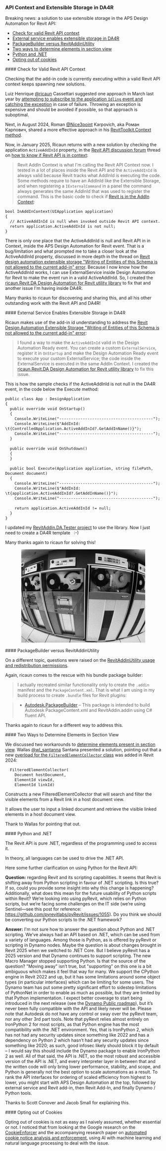 <head>
<meta http-equiv="Content-Type" content="text/html; charset=utf-8">
<link rel="stylesheet" type="text/css" href="bc.css">

<!--
https://prismjs.com
<pre><code class="language-cs">
-->
<link href="https://cdn.jsdelivr.net/npm/prismjs@1.29.0/themes/prism.min.css" rel="stylesheet" />
<script src="https://cdn.jsdelivr.net/npm/prismjs@1.29.0/components/prism-core.min.js"></script>
<script src="https://cdn.jsdelivr.net/npm/prismjs@1.29.0/plugins/autoloader/prism-autoloader.min.js"></script>
<style> code[class*=language-], pre[class*=language-] { font-size : 90%; } </style>

</head>

<!--

- check api context
  ricaun 2024-03
  https://thebuildingcoder.typepad.com/blog/2024/03/api-context-aps-toolkit-and-da4r-debugging.html#2
  roman nice3point 2024-08
  https://thebuildingcoder.typepad.com/blog/2024/08/api-context-background-process-postcommand.html#4
  ricaun 2025-01
  [How to know if Revit API is in Context](https://forums.autodesk.com/t5/revit-api-forum/how-to-know-if-revit-api-is-in-context/m-p/13276039#M83476)

- ricaun handles add-in id for extensible storage in DA4R to solve
  Revit Design Automation | Extensible Storage "Writing of Entities of this Schema is not allowed to the current add-in." Error
  https://forums.autodesk.com/t5/revit-api-forum/revit-design-automation-extensible-storage-quot-writing-of/m-p/13280384#M83582

@tristan-m I found a way to make the ActiveAddInId valid in the Design Automation Ready event.

You can create a custom ExternalSevice and register in the OnStartup and make the Design Automation Ready event to execute your custom ExternalSevice, the code inside the ExternalSevice is execute in the same AddIn Context.

I created a library to make easier to use DA4R and fix this issue by default.
https://github.com/ricaun-io/ricaun.Revit.DA


This is how the sample to check if the ActiveAddInId is not null in the DA4R event. In the code below the Execute method.
public class App : DesignApplication
{
    public override void OnStartup()
    {
        Console.WriteLine("----------------------------------------");
        Console.WriteLine($"AddInId: \t{ControlledApplication.ActiveAddInId?.GetAddInName()}");
        Console.WriteLine("----------------------------------------");
    }

    public override void OnShutdown()
    {
    }

    public bool Execute(Application application, string filePath, Document document)
    {
        Console.WriteLine("----------------------------------------");
        Console.WriteLine($"AddInId: \t{application.ActiveAddInId?.GetAddInName()}");
        Console.WriteLine("----------------------------------------");

        return application.ActiveAddInId != null;
    }
}

I update my RevitAddin.DA.Tester project to use the library.
https://github.com/ricaun-io/RevitAddin.DA.Tester


Now I just need to create a DA4R template 😊


- ricaun's bundle package builder
  RevitAddinUtility usage and redistribution permissions.
  https://forums.autodesk.com/t5/revit-api-forum/revitaddinutility-usage-and-redistribution-permissions/td-p/8182324
  I actually recreate a similar package only to create the .addin and the PackageContent.xml. That what I have been using in my build process to create .bundle files for the Revit plugins.
  https://github.com/ricaun-io/Autodesk.PackageBuilder

- we discussed two workarounds to [Determine Elements Present in Section View]
  https://thebuildingcoder.typepad.com/blog/2024/01/directcontext3d-ids-and-linked-section-elements-.html#5
  now Wallas [@wl_santanna](https://forums.autodesk.com/t5/user/viewprofilepage/user-id/9728005) Santana presented the true solution, pointing out that:
  A new overload for the FilteredElementCollector class was added in revit 2024. It allows the user to input a linked document and retrieve the visible linked elements in a host document view.
  ApiDocs.co · Revit · FilteredElementCollector Constructor (Document, ElementId, ElementId)
  https://apidocs.co/apps/revit/2024/968b52a0-de55-2f96-de40-968812bc41c7.htm
  https://www.revitapidocs.com/2024/968b52a0-de55-2f96-de40-968812bc41c7.htm
  FilteredElementCollector(Document, ElementId, ElementId)
  Constructs a new FilteredElementCollector that will search and filter the visible elements from a Revit link in a host document view.
  Constructs a new FilteredElementCollector that will search and filter the visible elements from a Revit link in a host document view.

- https://autodesk.slack.com/archives/C0SR6NAP8/p1730892247924659
  Python versus .NET
  Q: regarding Revit and its scripting capabilities.
  It seems that Revit is shifting away from Python scripting in favor of .NET scripting. Is this accurate? If so, could you provide some insight into why this change is happening? Additionally, what does this mean for the future usability of Python scripts within Revit?
  We’re currently looking to use PyRevit, which relies on Python scripts, but we’re facing some challenges on the IT side (we’re using Sentinel—see this post for reference: https://github.com/pyrevitlabs/pyRevit/issues/1055). From Autodesk’s perspective, should we (and others) be converting our Python scripts to the .NET framework?".
  A1: I'm not sure how to answer the question about Python and .NET scripting.    We've always had an API based on .NET, which can be used from a variety of languages.  Among those is Python, as is offered by PyRevit or scripting in Dynamo nodes.
  Maybe the question is about changes brought in Revit 2025 when we switched to .NET Core.  But I believe PyRevit has a 2025 version and that Dynamo continues to support scripting.
  The new Macro Manager stopped supporting Python.
  Is that the source of the question?
  Moving away isn’t true, but ‘supporting’ on this one is a bit ambiguous which makes it feel that way for many. We support the CPython engine in Revit 2022 and up, but it has some limitations around some object types (in particular interfaces) which can be limiting for some users. The Dynamo team has put some pretty significant effort to sidestep limitations of PythonNet in order to enable as much as possible, but they are limited by that Python implementation. I expect better coverage to start being introduced in 2026 (see the Dynamo Public roadmap), but it’s never been fully compatible with the API and likely never will be.
  One thing which I think is imperative to note that we do not have any control or sway over the PyRevit team, nor any other 3rd part tool (such as Sentinel). Note that PyRevit relies almost entirely on IronPython 2 for most scripts as that Python engine has the most compatibility with the .NET environment. Yes that is IronPython2 which has not had any security updates since something like 2022 and has a dependency on Python 2 which hasn’t had any security updates since something like 2020… as such good infosec likely should block it by default - I would say this should include the Dynamo package to enable IronPython 2 as well.
  All of that said, the API is .NET so the most robust and accessible version of the API is .NET, and every interpreter layer in between that and the written code will only bring lower performance, stability, and scope, and Python is generally not the best option to scale automations as a result.
  (For anyone curious about my personal ordering of scaled efficiency I rank them as APS Design Automation, then external service and Revit Add-In, then Revit Add-In, then Dynamo / Python tools)  (edited)

- how to opt out of non-essential cookies?
  not so easy, check out the Google research on
  CookieEnforcer
  https://research.google/pubs/cookieenforcer-automated-cookie-notice-analysis-and-enforcement/
  and the accompanying research paper
  on [Automated Cookie Notice Analysis and Enforcement](https://www.usenix.org/system/files/sec23fall-prepub-389-khandelwal.pdf)
  using AI with machine learning and natural language processing

twitter:

#RevitAPI @AutodeskRevit #BIM @DynamoBIM

A solution to use extensible storage in the APS Design Automation for Revit API
&ndash; Check for valid Revit API context
&ndash; External service enables extensible storage in DA4R
&ndash; PackageBuilder versus RevitAddinUtility
&ndash; Two ways to determine elements in section view
&ndash; Python and .NET
&ndash; Opting out of cookies...

linkedin:

#BIM #DynamoBIM #AutodeskAPS #Revit #API #IFC #SDK #Autodesk #AEC #adsk

the [Revit API discussion forum](http://forums.autodesk.com/t5/revit-api-forum/bd-p/160) thread

<center>
<img src="img/" alt="" title="" width="600"/>
<p style="font-size: 80%; font-style:italic"></p>
<a href="img/.gif"><p style="font-size: 80%; font-style:italic">Click for animation</p></a>
</center>

-->

### API Context and Extensible Storage in DA4R

Breaking news: a solution to use extensible storage in the APS Design Automation for Revit API:

- [Check for valid Revit API context](#2)
- [External service enables extensible storage in DA4R](#3)
- [PackageBuilder versus RevitAddinUtility](#4)
- [Two ways to determine elements in section view](#5)
- [Python and .NET](#6)
- [Opting out of cookies](#7)

####<a name="2"></a> Check for Valid Revit API Context

Checking that the add-in code is currently executing within a valid Revit API context keeps spawning new solutions.

Luiz Henrique [@ricaun](https://ricaun.com/) Cassettari suggested one approach in March last year
by [attempting to subscribe to the application `Idling` event and catching the exception](https://thebuildingcoder.typepad.com/blog/2024/03/api-context-aps-toolkit-and-da4r-debugging.html#2) in
case of failure.
Throwing an exception is expensive and should be avoided if possible, so that approach is suboptimal.

Next, in August 2024, Roman [@Nice3point](https://t.me/nice3point) Karpovich, aka Роман Карпович, shared a more effective approach in
his [RevitToolkit.Context method](https://thebuildingcoder.typepad.com/blog/2024/08/api-context-background-process-postcommand.html#4).

Now, in January 2025, Ricaun returns with a new solution by checking the application `ActiveAddInId` property, in
the [Revit API discussion forum](http://forums.autodesk.com/t5/revit-api-forum/bd-p/160) thread
on [how to know if Revit API is in context](https://forums.autodesk.com/t5/revit-api-forum/how-to-know-if-revit-api-is-in-context/m-p/13276039#M83476):

> Revit AddIn Context is what I'm calling the Revit API Context now.
I tested in a lot of places inside the Revit API and the `ActiveAddInId` is always valid because Revit tracks what AddInId is executing the code.
Some methods require to have an AddInId like the Extensible Storage, and when registering a `IExternalCommand` in a panel the command always generates the same AddInId that was used to register the command.
This is the basic code to check if [Revit is in the AddIn Context](https://ricaun.com/revit-addin-context/):

<pre><code class="language-cs">bool InAddInContext(UIApplication application)
{
  // ActiveAddInId is null when invoked outside Revit API context.
  return application.ActiveAddInId is not null;
}</code></pre>

There is only one place that the ActiveAddInId is null and Revit API in in Context, inside the APS Design Automation for Revit event.
That is a bug/limitation and what prompted me to take a closer look at the ActiveAddInId property, discussed in more depth in the thread
on [Revit design automation extensible storage "Writing of Entities of this Schema is not allowed to the current add-in" error](https://forums.autodesk.com/t5/revit-api-forum/revit-design-automation-extensible-storage-quot-writing-of/td-p/12833018).
Because I now know how the ActiveAddInId works, I can use ExternalService inside Design Automation for Revit to make the event run in a valid ActiveAddInId.
So, I created
the [ricaun.Revit.DA Design Automation for Revit utility library](https://github.com/ricaun-io/ricaun.Revit.DA) to
fix that and another issue I'm having inside DA4R.

Many thanks to ricaun for discovering and sharing this, and all his other outstanding work with the Revit API and DA4R!

####<a name="3"></a> External Service Enables Extensible Storage in DA4R

Ricaun makes use of the add-in id understanding to address
the [Revit Design Automation Extensible Storage "Writing of Entities of this Schema is not allowed to the current add-in" error](https://forums.autodesk.com/t5/revit-api-forum/revit-design-automation-extensible-storage-quot-writing-of/m-p/13280384#M83582):

> I found a way to make the `ActiveAddInId` valid in the Design Automation Ready event.
You can create a custom `ExternalService`, register it in `OnStartup` and make the Design Automation Ready event to execute your custom ExternalService; the code inside the ExternalService is executed in the same AddIn Context.
I created
the [ricaun.Revit.DA Design Automation for Revit utility library](https://github.com/ricaun-io/ricaun.Revit.DA) to
fix this issue.

This is how the sample checks if the ActiveAddInId is not null in the DA4R event, in the code below the Execute method:

<pre><code class="language-cs">public class App : DesignApplication
{
  public override void OnStartup()
  {
    Console.WriteLine("----------------------------------------");
    Console.WriteLine($"AddInId: \t{ControlledApplication.ActiveAddInId?.GetAddInName()}");
    Console.WriteLine("----------------------------------------");
  }

  public override void OnShutdown()
  {
  }

  public bool Execute(Application application, string filePath, Document document)
  {
    Console.WriteLine("----------------------------------------");
    Console.WriteLine($"AddInId: \t{application.ActiveAddInId?.GetAddInName()}");
    Console.WriteLine("----------------------------------------");

    return application.ActiveAddInId != null;
  }
}</code></pre>

I updated my [RevitAddin.DA.Tester project](https://github.com/ricaun-io/RevitAddin.DA.Tester) to use the library.
Now I just need to create a DA4R template &nbsp;  :-)

Many thanks again to ricaun for solving this!

<center>
<img src="img/tape_deck.png" alt="Tape deck" title="Tape deck" width="400"/>
</center>

####<a name="4"></a> PackageBuilder versus RevitAddinUtility

On a different topic, questions were raised on
the [RevitAddinUtility usage and redistribution permissions](https://forums.autodesk.com/t5/revit-api-forum/revitaddinutility-usage-and-redistribution-permissions/td-p/8182324).

Again, ricaun comes to the rescue with his bundle package builder:

> I actually recreated similar functionality only to create the `.addin` manifest and the `PackageContent.xml`.
That is what I am using in my build process to create `.bundle` files for Revit plugins:

> - [Autodesk.PackageBuilder](https://github.com/ricaun-io/Autodesk.PackageBuilder) &ndash; This package is intended to build Autodesk PackageContent.xml and RevitAddin.addin using C# fluent API.

Thanks again to ricaun for a different way to address this.

####<a name="5"></a> Two Ways to Determine Elements in Section View

We discussed two workarounds to [determine elements present in section view](https://thebuildingcoder.typepad.com/blog/2024/01/directcontext3d-ids-and-linked-section-elements-.html#5).
Wallas [@wl_santanna](https://forums.autodesk.com/t5/user/viewprofilepage/user-id/9728005) Santana presented a solution,
pointing out that
a new [overload for the `FilteredElementCollector` class](https://www.revitapidocs.com/2024/968b52a0-de55-2f96-de40-968812bc41c7.htm) was
added in Revit 2024:

<pre><code class="language-cs">  FilteredElementCollector(
    Document hostDocument,
    ElementId viewId,
    ElementId linkId)</code></pre>

Constructs a new FilteredElementCollector that will search and filter the visible elements from a Revit link in a host document view.

It allows the user to input a linked document and retrieve the visible linked elements in a host document view.

Thank to Wallas for pointing that out.

####<a name="6"></a> Python and .NET

The Revit API is pure .NET, regardless of the programming used to access it.

In theory, all languages can be used to drive the .NET API.

Here some further clarification on using Python for the Revit API:

**Question:** regarding Revit and its scripting capabilities.
It seems that Revit is shifting away from Python scripting in favour of .NET scripting.
Is this true?
If so, could you provide some insight into why this change is happening?
Additionally, what does this mean for the future usability of Python scripts within Revit?
We’re looking into using pyRevit, which relies on Python scripts, but we’re facing some challenges on the IT side (we’re using Sentinel—see this post for reference: https://github.com/pyrevitlabs/pyRevit/issues/1055).
Do you think we should be converting our Python scripts to the .NET framework?

**Answer:**
I'm not sure how to answer the question about Python and .NET scripting.
We've always had an API based on .NET, which can be used from a variety of languages.
Among those is Python, as is offered by pyRevit or scripting in Dynamo nodes.
Maybe the question is about changes brought in Revit 2025 when we switched to .NET Core.
But I believe pyRevit has a 2025 version and that Dynamo continues to support scripting.
The new Macro Manager stopped supporting Python.
Is that the source of the question?
"Moving away" isn’t true, but "supporting" on this one is a bit ambiguous which makes it feel that way for many.
We support the CPython engine in Revit 2022 and up, but it has some limitations around some object types (in particular interfaces) which can be limiting for some users.
The Dynamo team has put some pretty significant effort to sidestep limitations of PythonNet in order to enable as much as possible, but they are limited by that Python implementation.
I expect better coverage to start being introduced in the next release (see the [Dynamo Public roadmap](https://github.com/DynamoDS/Dynamo/wiki/Dynamo-Public-Roadmap)), but it’s never been fully compatible with the API and likely never will be.
Please note that Autodesk do not have any control or sway over the pyRevit team, nor any other 3rd part tools.
Note that pyRevit relies almost entirely on IronPython 2 for most scripts, as that Python engine has the most compatibility with the .NET environment. Yes, that is IronPython 2, which has not had any security updates since something like 2022 and has a dependency on Python 2 which hasn’t had any security updates since something like 2020; as such, good infosec likely should block it by default &ndash; I would say this should include the Dynamo package to enable IronPython 2 as well.
All of that said, the API is .NET, so the most robust and accessible version of the API is .NET, and every interpreter layer in between that and the written code will only bring lower performance, stability, and scope, and Python is generally not the best option to scale automations as a result.
To rank the API interfaces for ordering of scaled efficiency from highest to lower, you might start with APS Design Automation at the top, followed by external service and Revit add-in, then Revit Add-In, and finally Dynamo / Python tools.

Thanks to Scott Conover and Jacob Small for explaining this.

####<a name="7"></a> Opting out of Cookies

Opting out of cookies is not as easy as I naively assumed, whether essential or not.
I noticed that from looking at the Google research on
the [CookieEnforcer](https://research.google/pubs/cookieenforcer-automated-cookie-notice-analysis-and-enforcement/) and the accompanying research paper
on [automated cookie notice analysis and enforcement](https://www.usenix.org/system/files/sec23fall-prepub-389-khandelwal.pdf),
using AI with machine learning and natural language processing to deal with the issue.

